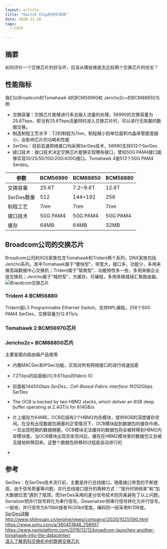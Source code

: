 ```yaml
---
layout: article
title: "Switch Chip的评价体系"
data: 2020-11-20
tags:
  - CHIP

---
```


## 摘要

如何评价一个交换芯片的好与坏，应该从哪些维度去比较两个交换芯片的优劣？

## 性能指标

我们以Broadcom的Tomahawk 4的BCM56990和 Jericho2c+的BCM88850为例

- 交换容量：交换芯片能够进行多总输入流量的处理，56990的交换容量为25.6Tbps，即当有25.6Tbps流量同时进入交换芯片时，可以进行无阻塞的数据交换。
- 制造制程工艺水平：T2的制程为7nm，制程越小则单位面积内晶体管密度越小，会影响芯片的功耗和性能
- SerDes：目前高速网络接口均采用SerDes技术，56990支持512个SerDes
- 接口技术：接口技术决定交换芯片能够实现哪些接口，譬如50G PAM4接口能够实现10/25/50/100/200/400G接口。Tomahawk 4是512个50G PAM4 Serdes。

| 参数 | BCM56990 | BCM88850 | BCM56880 |
| --- | --- | --- | --- |
| 交换容量 | 25.6T | 7.2~9.6T | 12.8T |
| SerDes数量 | 512 | 144+192 | 256 |
| 制程工艺 | 7nm | 7nm | 7nm |
| 接口技术 | 50G PAM4 | 50G PAM4 | 50G PAM4 |
| 缓存 | 64MB | 64MB | 32MB |

## Broadcom公司的交换芯片

Broadcom公司的XGS家族包含Tomahawk和Trident两个系列，DNX家族包括Jericho系列。其中Tomahawk属于“傻快型”，带宽大，接口多，功能少，多用来做高端数据中心交换机；Trident属于“智商型”，功能特性多一些，多用来做企业级交换机；Jericho属于“城府型”，大缓存，可编程，多用来做城域汇聚路由器。  
![Braodcom交换芯片](https://5b0988e595225.cdn.sohucs.com/images/20191215/007f87b9118c4a11ac3420e54d154020.jpeg)

### Trident 4 BCM56880

Trident是L3 Programmable Ethernet Switch，支持NPL编程。256个50G PAM4 SerDes，交换容量为12.8Tb/s

### Tomahawk 2 BCM56970芯片

### Jericho2c+ BCM88850芯片

主要是面向路由器产品使用

- 内置MACSec和IPSec功能，实现对所有网络接口的进行线速加密
- 7.2Tbps的前面板I/O,9.6Tbps的fabric IO
- 前面板144*50Gbps SerDes，Cell-Based-Fabric interface 192*50Gbps SerDes
- The OCB is backed by two HBM2 stacks, which deliver an 8GB deep buffer operating at 2.4GT/s for 614GB/s
- 片上缓存为64MB，OCB后端有2个HBM2内存模块，提供8GB的深度缓存空间。在没有出现数据包拥塞的正常情况下，OCB模块起到数据包的缓存作用。一旦出现短期的数据拥塞，OCB模块无法缓存的数据包将会被转移到HBM2内存模块里。当OCB模块出现空余空间后，缓存在HBM2模块里的数据包又会被无缝地转移回来。这整个数据包转移的过程是自动进行的

-

## 参考

SerDes：在SerDes技术流行前，主要是并行总线接口。随着接口带宽的不断提高，由于信号质量等问题，并行总线接口提升的两种方式：“提升时钟频率”和“加大数据位宽”遇到了瓶颈。而SerDes采用的差分信号技术则完美避免了以上问题。Serializer把并行信号转化为串行信号。Deserializer把串行信号转化为并行信号。一般地，并行信号为8/10bit或者16/20bit宽度。编码则一般采用8/10B或。[SerDes详解](http://xilinx.eetrend.com/files-eetrend-xilinx/forum/201709/11981-32468-serdeszhi_shi_xiang_jie_.pdf)  
<http://www.shjinyuan.cn/engine/news/company//2020/1021/590.html>  
<https://www.sohu.com/a/360451846_258957>  
<https://www.nextplatform.com/2019/12/12/broadcom-launches-another-tomahawk-into-the-datacenter/>  
[深入了解思科交换机中的商用交换芯片](https://www.nextplatform.com/2018/06/20/a-deep-dive-into-ciscos-use-of-merchant-switch-chips/)  
